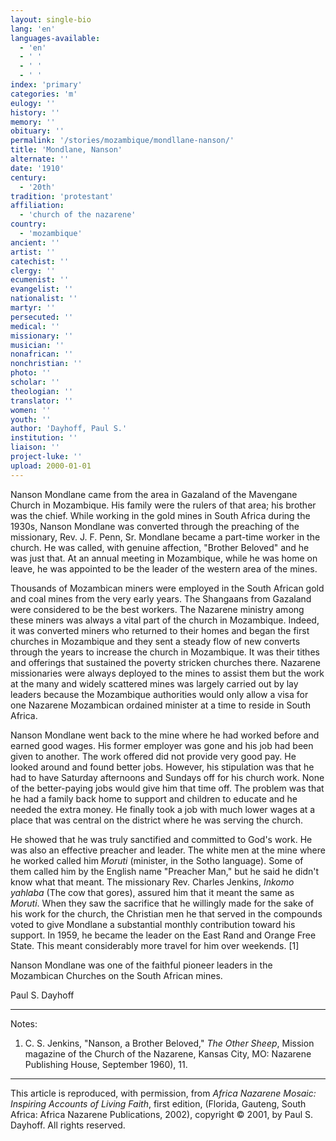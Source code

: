 ```yaml
---
layout: single-bio
lang: 'en'
languages-available:
  - 'en'
  - ' '
  - ' '
  - ' '
index: 'primary'
categories: 'm'
eulogy: ''
history: ''
memory: ''
obituary: ''
permalink: '/stories/mozambique/mondllane-nanson/'
title: 'Mondlane, Nanson'
alternate: ''
date: '1910'
century:
  - '20th'
tradition: 'protestant'
affiliation:
  - 'church of the nazarene'
country:
  - 'mozambique'
ancient: ''
artist: ''
catechist: ''
clergy: ''
ecumenist: ''
evangelist: ''
nationalist: ''
martyr: ''
persecuted: ''
medical: ''
missionary: ''
musician: ''
nonafrican: ''
nonchristian: ''
photo: ''
scholar: ''
theologian: ''
translator: ''
women: ''
youth: ''
author: 'Dayhoff, Paul S.'
institution: ''
liaison: ''
project-luke: ''
upload: 2000-01-01
---
```



Nanson Mondlane came from the area in Gazaland of the Mavengane Church in Mozambique. His family were the rulers of that area; his brother was the chief.  While working in the gold mines in South Africa during the 1930s, Nanson Mondlane was converted through the preaching of the missionary, Rev. J. F. Penn, Sr. Mondlane became a part-time worker in the church. He was called, with genuine affection, "Brother Beloved" and he was just that. At an annual meeting in Mozambique, while he was home on leave, he was appointed to be the leader of the western area of the mines.

Thousands of Mozambican miners were employed in the South African gold and coal mines from the very early years. The Shangaans from Gazaland were considered to be the best workers. The Nazarene ministry among these miners was always a vital part of the church in Mozambique. Indeed, it was converted miners who returned to their homes and began the first churches in Mozambique and they sent a steady flow of new converts through the years to increase the church in Mozambique. It was their tithes and offerings that sustained the poverty stricken churches there. Nazarene missionaries were always deployed to the mines to assist them but the work at the many and widely scattered mines was largely carried out by lay leaders because the Mozambique authorities would only allow a visa for one Nazarene Mozambican ordained minister at a time to reside in South Africa.

Nanson Mondlane went back to the mine where he had worked before and earned good wages. His former employer was gone and his job had been given to another. The work offered did not provide very good pay. He looked around and found better jobs. However, his stipulation was that he had to have Saturday afternoons and Sundays off for his church work.  None of the better-paying jobs would give him that time off. The problem was that he had a family back home to support and children to educate and he needed the extra money. He finally took a job with much lower wages at a place that was central on the district where he was serving the church.

He showed that he was truly sanctified and committed to God's work. He was also an effective preacher and leader. The white men at the mine where he worked called him *Moruti* (minister, in the Sotho language). Some of them called him by the English name "Preacher Man," but he said he didn't know what that meant. The missionary Rev. Charles Jenkins, *Inkomo yahlaba* (The cow that gores), assured him that it meant the same as *Moruti*. When they saw the sacrifice that he willingly made for the sake of his work for the church, the Christian men he that served in the compounds voted to give Mondlane a substantial monthly contribution toward his support. In 1959, he became the leader on the East Rand and Orange Free State. This meant considerably more travel for him over weekends. [1]

Nanson Mondlane was one of the faithful pioneer leaders in the Mozambican Churches on the South African mines.

Paul S. Dayhoff

---

Notes:

1. C. S. Jenkins, "Nanson, a Brother Beloved,"  *The Other Sheep*,  Mission magazine of the Church of the Nazarene, Kansas City, MO: Nazarene Publishing House, September 1960), 11.

---

This article is reproduced, with permission, from *Africa Nazarene Mosaic: Inspiring Accounts of Living Faith*, first edition, (Florida, Gauteng, South Africa: Africa Nazarene Publications, 2002), copyright &copy; 2001, by Paul S. Dayhoff.  All rights reserved.